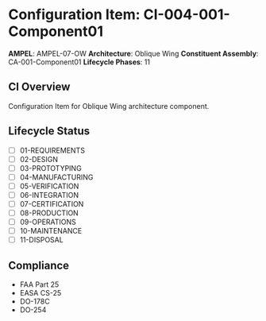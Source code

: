 # Configuration Item: CI-004-001-Component01

**AMPEL**: AMPEL-07-OW
**Architecture**: Oblique Wing
**Constituent Assembly**: CA-001-Component01
**Lifecycle Phases**: 11

## CI Overview
Configuration Item for Oblique Wing architecture component.

## Lifecycle Status
- [ ] 01-REQUIREMENTS
- [ ] 02-DESIGN
- [ ] 03-PROTOTYPING
- [ ] 04-MANUFACTURING
- [ ] 05-VERIFICATION
- [ ] 06-INTEGRATION
- [ ] 07-CERTIFICATION
- [ ] 08-PRODUCTION
- [ ] 09-OPERATIONS
- [ ] 10-MAINTENANCE
- [ ] 11-DISPOSAL

## Compliance
- FAA Part 25
- EASA CS-25
- DO-178C
- DO-254
